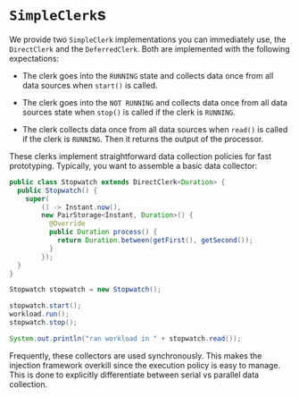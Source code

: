 # `SimpleClerk`s

We provide two `SimpleClerk` implementations you can immediately use, the `DirectClerk` and the `DeferredClerk`. Both are implemented with the following expectations:

 - The clerk goes into the `RUNNING` state and collects data once from all data sources when `start()` is called.

 - The clerk goes into the `NOT RUNNING` and collects data once from all data sources state when `stop()` is called if the clerk is `RUNNING`.

 - The clerk collects data once from all data sources when `read()` is called if the clerk is `RUNNING`. Then it returns the output of the processor.

These clerks implement straightforward data collection policies for fast prototyping. Typically, you want to assemble a basic data collector:
```java
public class Stopwatch extends DirectClerk<Duration> {
  public Stopwatch() {
    super(
        () -> Instant.now(),
        new PairStorage<Instant, Duration>() {
          @Override
          public Duration process() {
            return Duration.between(getFirst(), getSecond());
          }
        });
  }
}

Stopwatch stopwatch = new Stopwatch();

stopwatch.start();
workload.run();
stopwatch.stop();

System.out.println("ran workload in " + stopwatch.read());
```

Frequently, these collectors are used synchronously. This makes the injection framework overkill since the execution policy is easy to manage. This is done to explicitly differentiate between serial vs parallel data collection.

